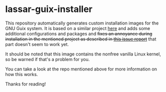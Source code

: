 # lassar-guix-installer

This repository automatically generates custom installation images for the GNU Guix system. It is based on a similar project [here](https://github.com/SystemCrafters/guix-installer) and adds some additional configurations and packages and ~~fixes an annoyance during installation in the mentioned project as described in [this issue report](https://github.com/SystemCrafters/guix-installer/issues/7)~~ that part doesn't seem to work yet.

It should be noted that this image contains the nonfree vanilla Linux kernel, so be warned if that's a problem for you.


You can take a look at the repo mentioned above for more information on how this works.


Thanks for reading!
